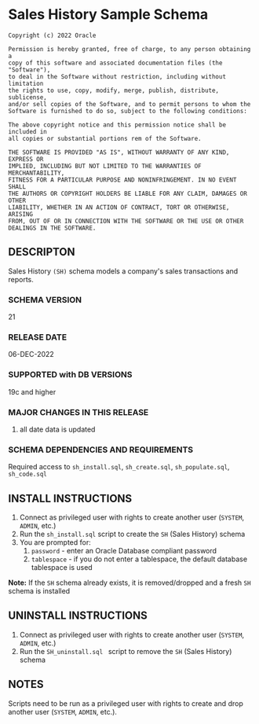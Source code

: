 # Sales History Sample Schema


```
Copyright (c) 2022 Oracle

Permission is hereby granted, free of charge, to any person obtaining a
copy of this software and associated documentation files (the "Software"),
to deal in the Software without restriction, including without limitation
the rights to use, copy, modify, merge, publish, distribute, sublicense,
and/or sell copies of the Software, and to permit persons to whom the
Software is furnished to do so, subject to the following conditions:

The above copyright notice and this permission notice shall be included in
all copies or substantial portions rem of the Software.

THE SOFTWARE IS PROVIDED "AS IS", WITHOUT WARRANTY OF ANY KIND, EXPRESS OR
IMPLIED, INCLUDING BUT NOT LIMITED TO THE WARRANTIES OF MERCHANTABILITY,
FITNESS FOR A PARTICULAR PURPOSE AND NONINFRINGEMENT. IN NO EVENT SHALL
THE AUTHORS OR COPYRIGHT HOLDERS BE LIABLE FOR ANY CLAIM, DAMAGES OR OTHER
LIABILITY, WHETHER IN AN ACTION OF CONTRACT, TORT OR OTHERWISE, ARISING
FROM, OUT OF OR IN CONNECTION WITH THE SOFTWARE OR THE USE OR OTHER
DEALINGS IN THE SOFTWARE.
```

## DESCRIPTON

Sales History `(SH)` schema models a company's sales transactions and reports. 

### SCHEMA VERSION

21

### RELEASE DATE

06-DEC-2022

### SUPPORTED with DB VERSIONS

19c and higher

### MAJOR CHANGES IN THIS RELEASE

1. all date data is updated

### SCHEMA DEPENDENCIES AND REQUIREMENTS
 Required access to `sh_install.sql`, `sh_create.sql`, `sh_populate.sql`, `sh_code.sql`

## INSTALL INSTRUCTIONS
1. Connect as privileged user with rights to create another user (`SYSTEM`, `ADMIN`, etc.)
2. Run the `sh_install.sql` script to create the `SH` (Sales History) schema
3. You are prompted for:
    1. `password` - enter an Oracle Database compliant password
    2. `tablespace` - if you do not enter a tablespace, the default database tablespace is used

**Note:** If the `SH` schema already exists, it is removed/dropped and 
        a fresh `SH` schema is installed

## UNINSTALL INSTRUCTIONS

1. Connect as privileged user with rights to create another user (`SYSTEM`, `ADMIN`, etc.)
2. Run the `SH_uninstall.sql ` script to remove the `SH` (Sales History) schema

## NOTES
Scripts need to be run as a privileged user with rights to create and drop another user (`SYSTEM`, `ADMIN`, etc.).

